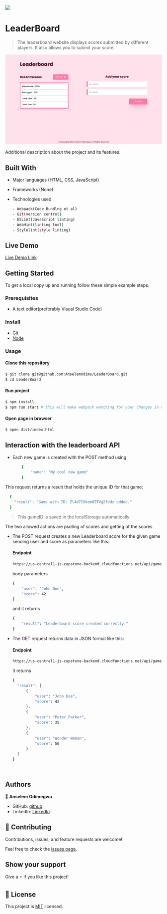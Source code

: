 ![](https://img.shields.io/badge/LeaderBoard-blueviolet)

# LeaderBoard

> The leaderboard website displays scores submitted by different players. It also allows you to submit your score.

![screenshot](./src/images/screenshots/leaderboard.png)

Additional description about the project and its features.

## Built With

- Major languages (HTML, CSS, JavaScript)
- Frameworks (None)
- Technologies used 
  
  ``` bash
  - Webpack(Code Bundlng et al)
  - Git(version control)
  - ESLint(JavaScript linting)
  - WebHint(linting tool)
  - Stylelint(style linting)
  ```

## Live Demo

[Live Demo Link](https://anselemodims.github.io/LeaderBoard/)


## Getting Started

To get a local copy up and running follow these simple example steps.

### Prerequisites
 - A text editor(preferably Visual Studio Code)
### Install
  -  [Git](https://git-scm.com/downloads)
  -  [Node](https://nodejs.org/en/download/)
### Usage
#### Clone this repository

```bash
$ git clone git@github.com:AnselemOdims/LeaderBoard.git
$ cd LeaderBoard
```
#### Run project

```bash
$ npm install
$ npm run start # this will make webpack watching for your changes in code
```

#### Open page in browser
```bash
$ open dist/index.html
```

## Interaction with the leaderboard API
- Each new game is created with the POST method using 
  ```bash
      { 
          "name": "My cool new game" 
      }
    ```
 This request returns a result that holds the unique ID for that game:

  ```bash
    {
      "result": "Game with ID: Zl4d7IVkemOTTVg2fUdz added."
    }
  ```
>  This gameID is saved in the localStorage automatically
  

  The two allowed actions are psoting of scores and getting of the scores
- The POST request creates a new Leaderboard score for the given game sending user and score as parameters like this:
  #### Endpoint
  ```bash
  https://us-central1-js-capstone-backend.cloudfunctions.net/api/games/:id/scores/
  ```
  
  body parameters
  ```bash
  { 
	  "user": "John Doe",
	  "score": 42
  }
  ```
  and it returns 

  ```bash
  {
	  "result": "Leaderboard score created correctly."
  }
  ```
- The GET request returns data in JSON format like this:
    #### Endpoint
  ```bash
  https://us-central1-js-capstone-backend.cloudfunctions.net/api/games/:id/scores/
  ```
  It returns
  ```bash
  {
    "result": [
        {
            "user": "John Doe",
            "score": 42
        },
        {
            "user": "Peter Parker",
            "score": 35
        },
        {
            "user": "Wonder Woman",
            "score": 50
        }
    ]
  }
  ```

  <br>
## Authors

👤 **Anselem Odimegwu**

- GitHub: [github](https://github.com/AnselemOdims)
- LinkedIn: [LinkedIn](https://www.linkedin.com/in/anselem-odimegwu-65a679104/)

## 🤝 Contributing

Contributions, issues, and feature requests are welcome!

Feel free to check the [issues page](https://github.com/AnselemOdims/LeaderBoard/issues).

## Show your support

Give a ⭐️ if you like this project!

## 📝 License

This project is [MIT](https://opensource.org/licenses/MIT) licensed.